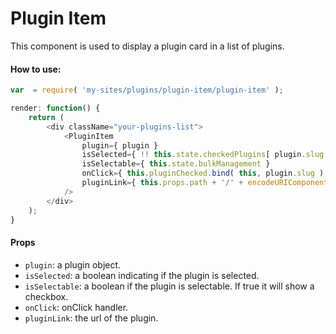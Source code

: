 Plugin Item
===========

This component is used to display a plugin card in a list of plugins.

#### How to use:

```js
var  = require( 'my-sites/plugins/plugin-item/plugin-item' );

render: function() {
    return (
        <div className="your-plugins-list">
            <PluginItem 
                plugin={ plugin }
                isSelected={ !! this.state.checkedPlugins[ plugin.slug ] }
                isSelectable={ this.state.bulkManagement }
                onClick={ this.pluginChecked.bind( this, plugin.slug ) }
                pluginLink={ this.props.path + '/' + encodeURIComponent( plugin.slug ) + this.siteSuffix() }
            />
        </div>
    );
}
```

#### Props

* `plugin`: a plugin object.
* `isSelected`: a boolean indicating if the plugin is selected.
* `isSelectable`: a boolean if the plugin is selectable. If true it will show a checkbox.
* `onClick`: onClick handler.
* `pluginLink`: the url of the plugin.
